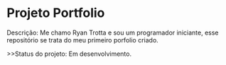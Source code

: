 <h1>Projeto Portfolio</h1>
<p>Descrição: Me chamo Ryan Trotta e sou um programador iniciante, esse repositório se trata do meu primeiro porfolio criado.</p>
>>Status do projeto: Em desenvolvimento.
